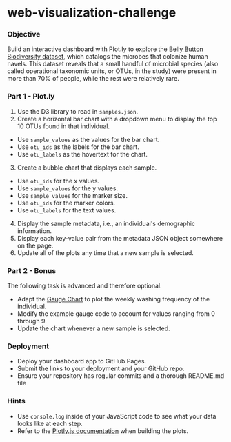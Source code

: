 # web-visualization-challenge

### Objective

Build an interactive dashboard with Plot.ly to explore the [Belly Button Biodiversity dataset](http://robdunnlab.com/projects/belly-button-biodiversity/), which catalogs the microbes that colonize human navels. This dataset reveals that a small handful of microbial species (also called operational taxonomic units, or OTUs, in the study) were present in more than 70% of people, while the rest were relatively rare.

### Part 1 - Plot.ly

1. Use the D3 library to read in `samples.json`.
2. Create a horizontal bar chart with a dropdown menu to display the top 10 OTUs found in that individual.
* Use `sample_values` as the values for the bar chart.
* Use `otu_ids` as the labels for the bar chart.
* Use `otu_labels` as the hovertext for the chart.
3. Create a bubble chart that displays each sample.
* Use `otu_ids` for the x values.
* Use `sample_values` for the y values.
* Use `sample_values` for the marker size.
* Use `otu_ids` for the marker colors.
* Use `otu_labels` for the text values.
4. Display the sample metadata, i.e., an individual's demographic information.
5. Display each key-value pair from the metadata JSON object somewhere on the page.
6. Update all of the plots any time that a new sample is selected.

### Part 2 - Bonus

The following task is advanced and therefore optional.

* Adapt the [Gauge Chart](https://plot.ly/javascript/gauge-charts/) to plot the weekly washing frequency of the individual.
* Modify the example gauge code to account for values ranging from 0 through 9.
* Update the chart whenever a new sample is selected.

### Deployment

* Deploy your dashboard app to GitHub Pages.
* Submit the links to your deployment and your GitHub repo.
* Ensure your repository has regular commits and a thorough README.md file

### Hints

* Use `console.log` inside of your JavaScript code to see what your data looks like at each step.
* Refer to the [Plotly.js documentation](https://plot.ly/javascript/) when building the plots.
